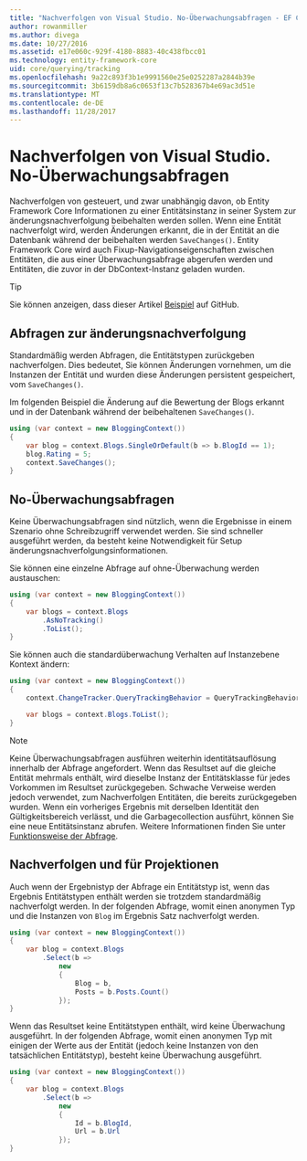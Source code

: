 ```yaml
---
title: "Nachverfolgen von Visual Studio. No-Überwachungsabfragen - EF Core"
author: rowanmiller
ms.author: divega
ms.date: 10/27/2016
ms.assetid: e17e060c-929f-4180-8883-40c438fbcc01
ms.technology: entity-framework-core
uid: core/querying/tracking
ms.openlocfilehash: 9a22c893f3b1e9991560e25e0252287a2844b39e
ms.sourcegitcommit: 3b6159db8a6c0653f13c7b528367b4e69ac3d51e
ms.translationtype: MT
ms.contentlocale: de-DE
ms.lasthandoff: 11/28/2017
---
```

# <a name="tracking-vs-no-tracking-queries"></a>Nachverfolgen von Visual Studio. No-Überwachungsabfragen

Nachverfolgen von gesteuert, und zwar unabhängig davon, ob Entity Framework Core Informationen zu einer Entitätsinstanz in seiner System zur änderungsnachverfolgung beibehalten werden sollen. Wenn eine Entität nachverfolgt wird, werden Änderungen erkannt, die in der Entität an die Datenbank während der beibehalten werden `SaveChanges()`. Entity Framework Core wird auch Fixup-Navigationseigenschaften zwischen Entitäten, die aus einer Überwachungsabfrage abgerufen werden und Entitäten, die zuvor in der DbContext-Instanz geladen wurden.

> [!TIP]  
> Sie können anzeigen, dass dieser Artikel [Beispiel](https://github.com/aspnet/EntityFramework.Docs/tree/master/samples/core/Querying) auf GitHub.

## <a name="tracking-queries"></a>Abfragen zur änderungsnachverfolgung

Standardmäßig werden Abfragen, die Entitätstypen zurückgeben nachverfolgen. Dies bedeutet, Sie können Änderungen vornehmen, um die Instanzen der Entität und wurden diese Änderungen persistent gespeichert, vom `SaveChanges()`.

Im folgenden Beispiel die Änderung auf die Bewertung der Blogs erkannt und in der Datenbank während der beibehaltenen `SaveChanges()`.

<!-- [!code-csharp[Main](samples/core/Querying/Querying/Tracking/Sample.cs)] -->
``` csharp
using (var context = new BloggingContext())
{
    var blog = context.Blogs.SingleOrDefault(b => b.BlogId == 1);
    blog.Rating = 5;
    context.SaveChanges();
}
```

## <a name="no-tracking-queries"></a>No-Überwachungsabfragen

Keine Überwachungsabfragen sind nützlich, wenn die Ergebnisse in einem Szenario ohne Schreibzugriff verwendet werden. Sie sind schneller ausgeführt werden, da besteht keine Notwendigkeit für Setup änderungsnachverfolgungsinformationen.

Sie können eine einzelne Abfrage auf ohne-Überwachung werden austauschen:

<!-- [!code-csharp[Main](samples/core/Querying/Querying/Tracking/Sample.cs?highlight=4)] -->
``` csharp
using (var context = new BloggingContext())
{
    var blogs = context.Blogs
        .AsNoTracking()
        .ToList();
}
```

Sie können auch die standardüberwachung Verhalten auf Instanzebene Kontext ändern:

<!-- [!code-csharp[Main](samples/core/Querying/Querying/Tracking/Sample.cs?highlight=3)] -->
``` csharp
using (var context = new BloggingContext())
{
    context.ChangeTracker.QueryTrackingBehavior = QueryTrackingBehavior.NoTracking;

    var blogs = context.Blogs.ToList();
}
```

> [!NOTE]  
> Keine Überwachungsabfragen ausführen weiterhin identitätsauflösung innerhalb der Abfrage angefordert. Wenn das Resultset auf die gleiche Entität mehrmals enthält, wird dieselbe Instanz der Entitätsklasse für jedes Vorkommen im Resultset zurückgegeben. Schwache Verweise werden jedoch verwendet, zum Nachverfolgen Entitäten, die bereits zurückgegeben wurden. Wenn ein vorheriges Ergebnis mit derselben Identität den Gültigkeitsbereich verlässt, und die Garbagecollection ausführt, können Sie eine neue Entitätsinstanz abrufen. Weitere Informationen finden Sie unter [Funktionsweise der Abfrage](overview.md).

## <a name="tracking-and-projections"></a>Nachverfolgen und für Projektionen

Auch wenn der Ergebnistyp der Abfrage ein Entitätstyp ist, wenn das Ergebnis Entitätstypen enthält werden sie trotzdem standardmäßig nachverfolgt werden. In der folgenden Abfrage, womit einen anonymen Typ und die Instanzen von `Blog` im Ergebnis Satz nachverfolgt werden.

<!-- [!code-csharp[Main](samples/core/Querying/Querying/Tracking/Sample.cs?highlight=7)] -->
``` csharp
using (var context = new BloggingContext())
{
    var blog = context.Blogs
        .Select(b =>
            new
            {
                Blog = b,
                Posts = b.Posts.Count()
            });
}
```

Wenn das Resultset keine Entitätstypen enthält, wird keine Überwachung ausgeführt. In der folgenden Abfrage, womit einen anonymen Typ mit einigen der Werte aus der Entität (jedoch keine Instanzen von den tatsächlichen Entitätstyp), besteht keine Überwachung ausgeführt.

<!-- [!code-csharp[Main](samples/core/Querying/Querying/Tracking/Sample.cs)] -->
``` csharp
using (var context = new BloggingContext())
{
    var blog = context.Blogs
        .Select(b =>
            new
            {
                Id = b.BlogId,
                Url = b.Url
            });
}
```
